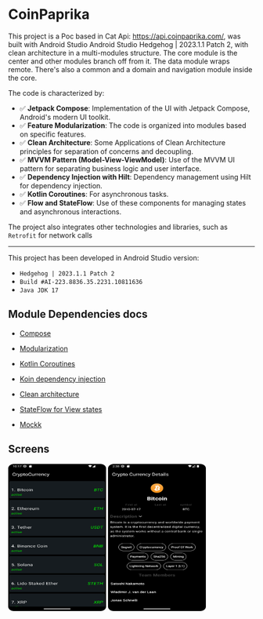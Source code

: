 # CoinPaprika
This project is a Poc based in Cat Api: https://api.coinpaprika.com/,
was built with Android Studio Android Studio Hedgehog | 2023.1.1 Patch 2, with clean architecture in a multi-modules structure.
The core module is the center and other modules branch off from it. The data module wraps remote.
There's also a common and a domain and navigation module inside the core.

The code is characterized by:

-  :white_check_mark: **Jetpack Compose**: Implementation of the UI with Jetpack Compose, Android's modern UI toolkit.
-  :white_check_mark: **Feature Modularization**: The code is organized into modules based on specific features.
-  :white_check_mark: **Clean Architecture**: Some Applications of Clean Architecture principles for separation of concerns and decoupling.
-  :white_check_mark: **MVVM Pattern (Model-View-ViewModel)**: Use of the MVVM UI pattern for separating business logic and user interface.
-  :white_check_mark: **Dependency Injection with Hilt**: Dependency management using Hilt for dependency injection.
-  :white_check_mark: **Kotlin Coroutines**: For asynchronous tasks.
-  :white_check_mark: **Flow and StateFlow**: Use of these components for managing states and asynchronous interactions.

The project also integrates other technologies and libraries, such as `Retrofit` for network calls

---

This project has been developed in Android Studio version:
-  `Hedgehog | 2023.1.1 Patch 2`
-  `Build #AI-223.8836.35.2231.10811636`
-  `Java JDK 17`

## Module Dependencies docs
* [Compose](https://developer.android.com/jetpack/compose/documentation)

* [Modularization](https://developer.android.com/topic/modularization)

* [Kotlin Coroutines](https://developer.android.com/kotlin/coroutines)

* [Koin dependency injection](https://developer.android.com/training/dependency-injection/hilt-android)
    
* [Clean architecture](https://blog.cleancoder.com/uncle-bob/2012/08/13/the-clean-architecture.html)

* [StateFlow for View states](https://developer.android.com/kotlin/flow/)

* [Mockk](https://mockk.io/ANDROID.html)

## Screens

<img src = "images/Screenshot_screen_initial.png" width ="200" height="300">  <img src = "images/Screenshot_screen_detail_ref.png" width ="200" height="300">
